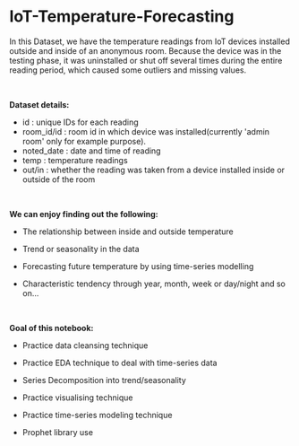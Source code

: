 # IoT-Temperature-Forecasting
In this Dataset, we have the temperature readings from IoT devices installed outside and inside of an anonymous room. Because the device was in the testing phase, it was uninstalled or shut off several times during the entire reading period, which caused some outliers and missing values.

<br>

**Dataset details:**
- id : unique IDs for each reading
- room_id/id : room id in which device was installed(currently 'admin room' only for example purpose).
- noted_date : date and time of reading
- temp : temperature readings
- out/in : whether the reading was taken from a device installed inside or outside of the room

<br>

**We can enjoy finding out the following:**

* The relationship between inside and outside temperature 

* Trend or seasonality in the data 

* Forecasting future temperature by using time-series modelling 

* Characteristic tendency through year, month, week or day/night and so on...

<br>

**Goal of this notebook:**

+ Practice data cleansing technique

+ Practice EDA technique to deal with time-series data

+ Series Decomposition into trend/seasonality

+ Practice visualising technique

+ Practice time-series modeling technique

+ Prophet library use
